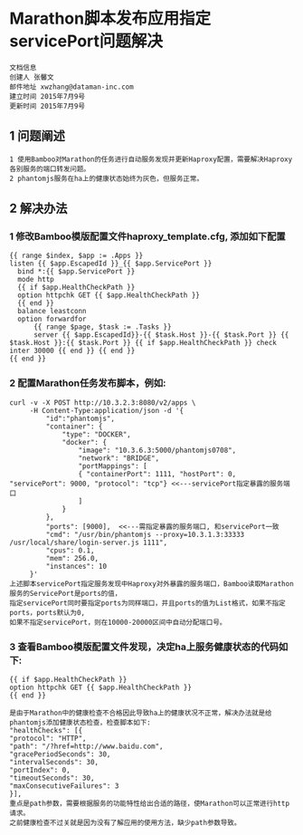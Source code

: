 # Marathon脚本发布应用指定servicePort问题解决
    文档信息
    创建人 张馨文
    邮件地址 xwzhang@dataman-inc.com
    建立时间 2015年7月9号
    更新时间 2015年7月9号
## 1 问题阐述
    1 使用Bamboo对Marathon的任务进行自动服务发现并更新Haproxy配置，需要解决Haproxy各别服务的端口转发问题。
    2 phantomjs服务在ha上的健康状态始终为灰色，但服务正常。
## 2 解决办法
### 1 修改Bamboo模版配置文件haproxy_template.cfg, 添加如下配置
    {{ range $index, $app := .Apps }}
    listen {{ $app.EscapedId }}_{{ $app.ServicePort }}
      bind *:{{ $app.ServicePort }}
      mode http
      {{ if $app.HealthCheckPath }}
      option httpchk GET {{ $app.HealthCheckPath }}
      {{ end }}
      balance leastconn
      option forwardfor
          {{ range $page, $task := .Tasks }}
          server {{ $app.EscapedId}}-{{ $task.Host }}-{{ $task.Port }} {{ $task.Host }}:{{ $task.Port }} {{ if $app.HealthCheckPath }} check inter 30000 {{ end }} {{ end }}
    {{ end }}   
### 2 配置Marathon任务发布脚本，例如:
    curl -v -X POST http://10.3.2.3:8080/v2/apps \
         -H Content-Type:application/json -d '{
             "id":"phantomjs",
             "container": {
                 "type": "DOCKER",
                 "docker": {
                     "image": "10.3.6.3:5000/phantomjs0708",
                     "network": "BRIDGE",
                     "portMappings": [
                     { "containerPort": 1111, "hostPort": 0, "servicePort": 9000, "protocol": "tcp"} <<---servicePort指定暴露的服务端口
                     ]
                 }
             },
             "ports": [9000],  <<---需指定暴露的服务端口, 和servicePort一致
             "cmd": "/usr/bin/phantomjs --proxy=10.3.1.3:33333 /usr/local/share/login-server.js 1111",
             "cpus": 0.1,
             "mem": 256.0,
             "instances": 10
         }'
    上述脚本servicePort指定服务发现中Haproxy对外暴露的服务端口，Bamboo读取Marathon服务的ServicePort是ports的值，
    指定servicePort同时要指定ports为同样端口，并且ports的值为List格式，如果不指定ports，ports默认为0, 
    如果不指定servicePort，则在10000-20000区间中自动分配端口号。
### 3 查看Bamboo模版配置文件发现，决定ha上服务健康状态的代码如下:
    {{ if $app.HealthCheckPath }}
    option httpchk GET {{ $app.HealthCheckPath }}
    {{ end }}

    是由于Marathon中的健康检查不合格因此导致ha上的健康状况不正常，解决办法就是给phantomjs添加健康状态检查，检查脚本如下:
    "healthChecks": [{
    "protocol": "HTTP",
    "path": "/?href=http://www.baidu.com",   
    "gracePeriodSeconds": 30,
    "intervalSeconds": 30,
    "portIndex": 0,
    "timeoutSeconds": 30,
    "maxConsecutiveFailures": 3
    }],
    重点是path参数，需要根据服务的功能特性给出合适的路径，使Marathon可以正常进行http请求。
    之前健康检查不过关就是因为没有了解应用的使用方法，缺少path参数导致。
